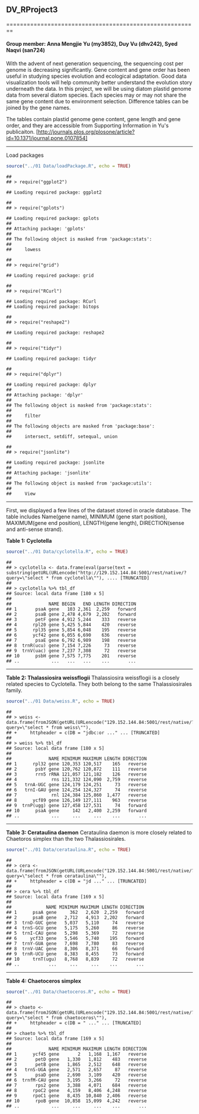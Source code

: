 ## DV_RProject3
========================================================
#### Group member: Anna Mengjie Yu (my3852),  Duy Vu (dhv242),  Syed Naqvi (san724)

With the advent of next generation sequencing, the sequencing cost per genome is decreasing significantly. Gene content and gene order has been useful in studying species evolution and ecological adaptation. Good data visualization tools will help community better understand the evolution story underneath the data. In this project, we will be using diatom plastid genome data from several diatom species. Each species may or may not share the same gene content due to environment selection. Difference tables can be joined by the gene names.

The tables contain plastid genome gene content, gene length and gene order, and they are accessible from Supporting Information in Yu's publicaiton. [http://journals.plos.org/plosone/article?id=10.1371/journal.pone.0107854]

*********
Load packages


```r
source("../01 Data/loadPackage.R", echo = TRUE)
```

```
## 
## > require("ggplot2")
```

```
## Loading required package: ggplot2
```

```
## 
## > require("gplots")
```

```
## Loading required package: gplots
## 
## Attaching package: 'gplots'
## 
## The following object is masked from 'package:stats':
## 
##     lowess
```

```
## 
## > require("grid")
```

```
## Loading required package: grid
```

```
## 
## > require("RCurl")
```

```
## Loading required package: RCurl
## Loading required package: bitops
```

```
## 
## > require("reshape2")
```

```
## Loading required package: reshape2
```

```
## 
## > require("tidyr")
```

```
## Loading required package: tidyr
```

```
## 
## > require("dplyr")
```

```
## Loading required package: dplyr
## 
## Attaching package: 'dplyr'
## 
## The following object is masked from 'package:stats':
## 
##     filter
## 
## The following objects are masked from 'package:base':
## 
##     intersect, setdiff, setequal, union
```

```
## 
## > require("jsonlite")
```

```
## Loading required package: jsonlite
## 
## Attaching package: 'jsonlite'
## 
## The following object is masked from 'package:utils':
## 
##     View
```

*********
First, we displayed a few lines of the dataset stored in oracle database. The table includes Name(gene name), MINIMUM (gene start position), MAXIMUM(gene end position), LENGTH(gene length), DIRECTION(sense and anti-sense strand).

**Table 1: Cyclotella**

```r
source("../01 Data/cyclotella.R", echo = TRUE)
```

```
## 
## > cyclotella <- data.frame(eval(parse(text = substring(getURL(URLencode("http://129.152.144.84:5001/rest/native/?query=\"select * from cyclotella\""), .... [TRUNCATED] 
## 
## > cyclotella %>% tbl_df
## Source: local data frame [180 x 5]
## 
##              NAME BEGIN   END LENGTH DIRECTION
## 1       psaA gene   103 2,361  2,259   forward
## 2       psaB gene 2,478 4,679  2,202   forward
## 3       petF gene 4,912 5,244    333   reverse
## 4      rpl20 gene 5,425 5,844    420   reverse
## 5      rpl35 gene 5,854 6,048    195   reverse
## 6      ycf42 gene 6,055 6,690    636   reverse
## 7       psaE gene 6,792 6,989    198   reverse
## 8  trnR(ucu) gene 7,154 7,226     73   reverse
## 9  trnV(uac) gene 7,237 7,308     72   reverse
## 10      psbH gene 7,575 7,775    201   reverse
## ..            ...   ...   ...    ...       ...
```

*********
**Table 2: Thalassiosira weissflogii**
Thalassiosira weissflogii is a closely related species to Cyclotella. They both belong to the same Thalassiosirales family.


```r
source("../01 Data/weiss.R", echo = TRUE)
```

```
## 
## > weiss <- data.frame(fromJSON(getURL(URLencode("129.152.144.84:5001/rest/native/?query=\"select * from weiss\""), 
## +     httpheader = c(DB = "jdbc:or ..." ... [TRUNCATED] 
## 
## > weiss %>% tbl_df
## Source: local data frame [180 x 5]
## 
##              NAME MINIMUM MAXIMUM LENGTH DIRECTION
## 1      rpl32 gene 120,353 120,517    165   reverse
## 2       psbY gene 120,762 120,872    111   reverse
## 3       rrn5 rRNA 121,057 121,182    126   reverse
## 4             rns 121,332 124,090  2,759   reverse
## 5   trnA-UGC gene 124,179 124,251     73   reverse
## 6   trnI-GAU gene 124,254 124,327     74   reverse
## 7             rnl 124,384 125,860  1,477   reverse
## 8      ycf89 gene 126,149 127,111    963   reverse
## 9  trnP(ugg) gene 127,458 127,531     74   forward
## 10      psaA gene     142   2,400  2,259   forward
## ..            ...     ...     ...    ...       ...
```

*********
**Table 3: Cerataulina daemon**
Cerataulina daemon is more closely related to Chaetoros simplex than the two Thalassiosirales.

```r
source("../01 Data/cerataulina.R", echo = TRUE)
```

```
## 
## > cera <- data.frame(fromJSON(getURL(URLencode("129.152.144.84:5001/rest/native/?query=\"select * from cerataulina\""), 
## +     httpheader = c(DB = "jd ..." ... [TRUNCATED] 
## 
## > cera %>% tbl_df
## Source: local data frame [169 x 5]
## 
##             NAME MINIMUM MAXIMUM LENGTH DIRECTION
## 1      psaA gene     362   2,620  2,259   forward
## 2      psaB gene   2,712   4,913  2,202   forward
## 3  trnD-GUC gene   5,037   5,110     74   reverse
## 4  trnS-GCU gene   5,175   5,260     86   reverse
## 5  trnI-CAU gene   5,298   5,369     72   reverse
## 6     ycf33 gene   5,546   5,740    195   forward
## 7  trnY-GUA gene   7,698   7,780     83   reverse
## 8  trnV-UAC gene   8,306   8,371     66   forward
## 9  trnR-UCU gene   8,383   8,455     73   forward
## 10     trnT(ugu)   8,768   8,839     72   reverse
## ..           ...     ...     ...    ...       ...
```

*********
**Table 4: Chaetoceros simplex**

```r
source("../01 Data/chaetoceros.R", echo = TRUE)
```

```
## 
## > chaeto <- data.frame(fromJSON(getURL(URLencode("129.152.144.84:5001/rest/native/?query=\"select * from chaetoceros\""), 
## +     httpheader = c(DB = " ..." ... [TRUNCATED] 
## 
## > chaeto %>% tbl_df
## Source: local data frame [169 x 5]
## 
##              NAME MINIMUM MAXIMUM LENGTH DIRECTION
## 1      ycf45 gene       2   1,168  1,167   reverse
## 2       petD gene   1,330   1,812    483   reverse
## 3       petB gene   1,865   2,512    648   reverse
## 4   trnS-UGA gene   2,571   2,657     87   reverse
## 5       psaD gene   2,690   3,109    420   reverse
## 6  trnfM-CAU gene   3,195   3,266     72   reverse
## 7       rps2 gene   3,388   4,071    684   reverse
## 8      rpoC2 gene   4,159   8,406  4,248   reverse
## 9      rpoC1 gene   8,435  10,840  2,406   reverse
## 10      rpoB gene  10,858  15,099  4,242   reverse
## ..            ...     ...     ...    ...       ...
```
